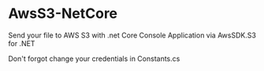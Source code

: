 # AwsS3-NetCore
Send your file to AWS S3 with .net Core Console Application via AwsSDK.S3 for .NET

Don't forgot change your credentials in Constants.cs
